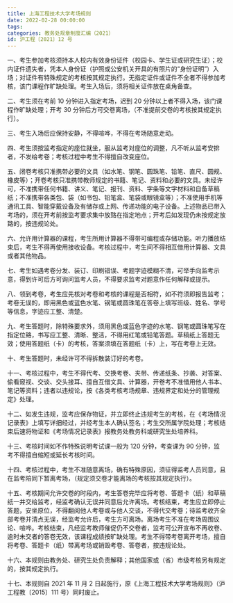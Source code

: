 ```yaml
---
title: 上海工程技术大学考场规则
date: 2022-02-28 00:00:00
tags: 
categories: 教务处规章制度汇编（2021）
id: 沪工程〔2021〕12 号
---
```


一、考生参加考核须持本人校内有效身份证件（校园卡、学生证或研究生证）；校内证件遗失者，凭本人身份证（护照或公安机关开具的有照片的“身份证明”）入场；对证件有特殊规定的考核按其规定执行。无指定证件或证件不全者不得参加考核，该门课程作旷缺处理。考生入场后，须将相关证件放在桌角备查。

二、考生须在考前 10 分钟进入指定考场，迟到 20 分钟以上者不得入场，该门课程作旷缺处理；开考 30 分钟后方可交卷离场，（不准提前交卷的考核按其规定执行）。

三、考生入场后应保持安静，不得喧哗，不得在考场随意走动。

四、考生须按监考指定的座位就坐，服从监考对座位的调整，凡不听从监考安排者，不发给考卷；考核过程中考生不得擅自改变座位。

五、闭卷考核只准携带必要的文具（如水笔、钢笔、圆珠笔、铅笔、直尺、圆规、橡皮等）；开卷考核只准携带教师规定的书籍、笔记、资料和必要的文具。未经许可，不准携带任何书籍、讲义、笔记、报刊、资料、字条等文字材料和自备草稿纸；不准携带各类包、袋（如书包、铅笔盒、笔袋或眼镜盒等）；不准使用手机等通讯工具、智能穿戴设备及有储存或上网、传递功能的电子设备。上述物品已带入考场的，须在开考前按监考要求集中放臵在指定地点；开考后如发现仍未按规定放臵的，按违规论处。

六、允许用计算器的课程，考生所用计算器不得带可编程或存储功能。听力播放结束后，考生不得再使用接收设备。考核过程中，考生间不得相互借用计算器、文具或者其他物品。

七、考生如遇考卷分发、装订、印刷错误、考题字迹模糊不清，可举手向监考示意，得到许可后方可询问监考人员，不得要求监考对题意作任何解释或提示。

八、领到考卷，考生应先核对考卷和考核的课程是否相符，如不符须即报告监考；考卷无误的，即用黑色或蓝色水笔、钢笔或圆珠笔在答卷上填写班级、姓名、学号等信息，字迹应工整、清楚。

九、考生答题时，除特殊要求外，须用黑色或蓝色字迹的水笔、钢笔或圆珠笔写在指定位臵，书写应工整、清晰、整洁，不得用红笔或铅笔答题。草稿纸上答题无效；使用答题纸（卡）的考核，答案须填在答题纸（卡）上，写在考卷上无效。

十、考生答题时，未经许可不得拆散装订好的考卷。

十一、考核过程中，考生不得代考、交换考卷、夹带、传递纸条、抄袭、对答案、偷看窥视、交谈、交头接耳、擅自互借文具、计算器，开卷考不准借用他人书本、笔记等资料；违者以违规论，按《各类考核考场规章、违规界定和处分的管理规定》处理。

十二、如发生违规，监考应保存物证，并立即终止违规考生的考核，在《考场情况记录表》上填写详细经过，并经考生本人确认签名；考生交所属学院处理；考核结束后速将物证和《考场情况记录表》报教务处教务科或研究生处培养科。

十三、考核时间如不作特殊说明考试课一般为 120 分钟，考查课为 90 分钟，监考不得擅自缩短或延长考核时间。

十四、考核过程中，考生不准随意离场，确有特殊原因，须征得监考人员同意，且在监考陪同下暂离考场，（规定须交卷才能离场的考核按其规定执行）。

十五、考核期间允许交卷的时段内，考生答卷完毕应将考卷、答题卡（纸）和草稿纸一并交给监考，经监考确认无误并同意后允许离场。考核结束，考生应立即停止答题，安坐原位，不得翻阅他人考卷或与他人交谈，不得代交考卷；待监考收齐全部考卷并清点无误，经监考允许后，考生方可离场。离场考生不准在考场周围议论、喧哗。考核结束，凡经监考教师催促仍不交卷者，监考可公开宣布不再收卷、逾时未交者的答卷无效，该课程成绩按旷缺处理。考生不得带考卷离开考场，擅自将考卷、答题卡（纸）带离考场或销毁考卷、答卷者，按违规论处。

十六、本规则由教务处、研究生处负责解释；其他国家或（省）市级考核另有规定的，按其规定执行。

十七、本规则自 2021 年 11 月 2 日起施行，原《上海工程技术大学考场规则》（沪工程教〔2015〕111 号）同时废止。
